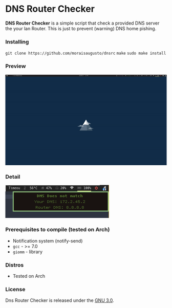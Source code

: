 # DNS Router Checker


__DNS Router Checker__ is a simple script that check a provided DNS server the your lan Router. This is just to prevent (warning) DNS home pishing.

### Installing
`git clone https://github.com/moraisaugusto/dnsrc`
`make`
`sudo make install`

### Preview ###
![Animation](https://raw.githubusercontent.com/moraisaugusto/dnsrc/master/imgs/animation.gif)

### Detail
![ScreenShot](https://raw.githubusercontent.com/moraisaugusto/dnsrc/master/imgs/screenshot-1.png)

### Prerequisites to compile (tested on Arch)

* Notification system (notify-send)
* `gcc` - >= 7.0
* `giomm` - library

### Distros ###

* Tested on Arch

### License ###

Dns Router Checker is released under the [GNU 3.0](https://raw.githubusercontent.com/moraisaugusto/dnsrc/master/LICENSE).
